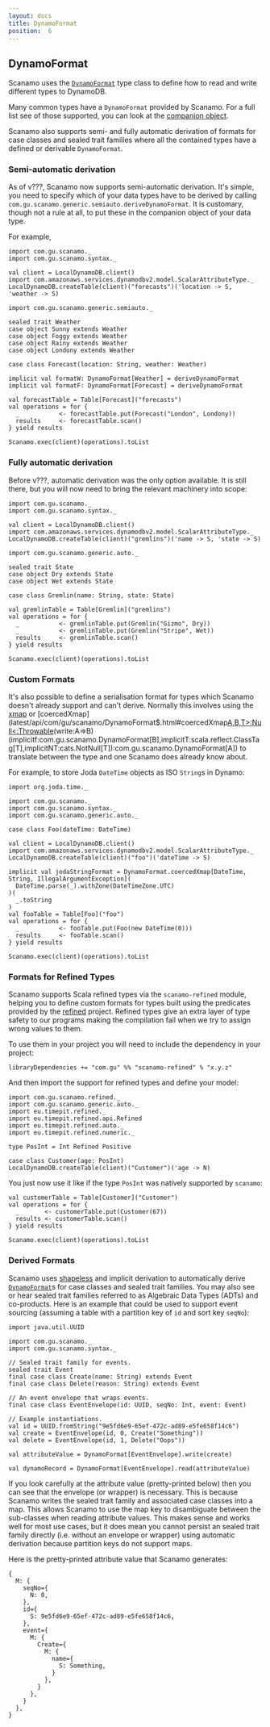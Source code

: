 ```yaml
---
layout: docs
title: DynamoFormat
position:  6
---
```


## DynamoFormat

Scanamo uses the [`DynamoFormat`](latest/api/com/gu/scanamo/DynamoFormat.html)
type class to define how to read and write different types to DynamoDB.

Many common types have a `DynamoFormat` provided by Scanamo. For a full list see
of those supported, you can look at the [companion object](latest/api/com/gu/scanamo/DynamoFormat$.html).

Scanamo also supports semi- and fully automatic derivation of formats for case 
classes and sealed trait families where all the contained types have a defined 
or derivable `DynamoFormat`.

### Semi-automatic derivation

As of v???, Scanamo now supports semi-automatic derivation. It's simple, you need 
to specify which of your data types have to be derived by calling 
`com.gu.scanamo.generic.semiauto.deriveDynamoFormat`. It is customary, though not 
a rule at all, to put these in the companion object of your data type.

For example,

```tut:silent
import com.gu.scanamo._
import com.gu.scanamo.syntax._

val client = LocalDynamoDB.client()
import com.amazonaws.services.dynamodbv2.model.ScalarAttributeType._
LocalDynamoDB.createTable(client)("forecasts")('location -> S, 'weather -> S)
```
```tut:book
import com.gu.scanamo.generic.semiauto._

sealed trait Weather
case object Sunny extends Weather
case object Foggy extends Weather
case object Rainy extends Weather
case object Londony extends Weather

case class Forecast(location: String, weather: Weather)

implicit val formatW: DynamoFormat[Weather] = deriveDynamoFormat
implicit val formatF: DynamoFormat[Forecast] = deriveDynamoFormat

val forecastTable = Table[Forecast]("forecasts")
val operations = for {
  _           <- forecastTable.put(Forecast("London", Londony))
  results     <- forecastTable.scan()
} yield results
 
Scanamo.exec(client)(operations).toList
```

### Fully automatic derivation

Before v???, automatic derivation was the only option available. It is still there,
but you will now need to bring the relevant machinery into scope:

```tut:silent
import com.gu.scanamo._
import com.gu.scanamo.syntax._

val client = LocalDynamoDB.client()
import com.amazonaws.services.dynamodbv2.model.ScalarAttributeType._
LocalDynamoDB.createTable(client)("gremlins")('name -> S, 'state -> S)
```
```tut:book
import com.gu.scanamo.generic.auto._

sealed trait State
case object Dry extends State
case object Wet extends State

case class Gremlin(name: String, state: State)

val gremlinTable = Table[Gremlin]("gremlins")
val operations = for {
  _           <- gremlinTable.put(Gremlin("Gizmo", Dry))
  _           <- gremlinTable.put(Gremlin("Stripe", Wet))
  results     <- gremlinTable.scan()
} yield results
 
Scanamo.exec(client)(operations).toList
```

### Custom Formats

It's also possible to define a serialisation format for types which Scanamo
doesn't already support and can't derive. Normally this involves using the
[xmap](latest/api/com/gu/scanamo/DynamoFormat$.html#xmap[A,B](r:B=>Either[com.gu.scanamo.error.DynamoReadError,A])(w:A=>B)(implicitf:com.gu.scanamo.DynamoFormat[B]):com.gu.scanamo.DynamoFormat[A])
or [coercedXmap](latest/api/com/gu/scanamo/DynamoFormat$.html#coercedXmap[A,B,T>:Null<:Throwable](read:B=>A)(write:A=>B)(implicitf:com.gu.scanamo.DynamoFormat[B],implicitT:scala.reflect.ClassTag[T],implicitNT:cats.NotNull[T]):com.gu.scanamo.DynamoFormat[A])
to translate between the type and one Scanamo does already know about.

For example, to store Joda `DateTime` objects as ISO `String`s in Dynamo:

```tut:silent
import org.joda.time._

import com.gu.scanamo._
import com.gu.scanamo.syntax._
import com.gu.scanamo.generic.auto._

case class Foo(dateTime: DateTime)

val client = LocalDynamoDB.client()
import com.amazonaws.services.dynamodbv2.model.ScalarAttributeType._
LocalDynamoDB.createTable(client)("foo")('dateTime -> S)
```
```tut:book
implicit val jodaStringFormat = DynamoFormat.coercedXmap[DateTime, String, IllegalArgumentException](
  DateTime.parse(_).withZone(DateTimeZone.UTC)
)(
  _.toString
)
val fooTable = Table[Foo]("foo")
val operations = for {
  _           <- fooTable.put(Foo(new DateTime(0)))
  results     <- fooTable.scan()
} yield results

Scanamo.exec(client)(operations).toList
```

### Formats for Refined Types

Scanamo supports Scala refined types via the `scanamo-refined` module, helping you to define custom formats
for types built using the predicates provided by the [refined](https://github.com/fthomas/refined) project.
Refined types give an extra layer of type safety to our programs making the compilation fail when we try to
assign wrong values to them.

To use them in your project you will need to include the dependency in your project:

```
libraryDependencies += "com.gu" %% "scanamo-refined" % "x.y.z"
```

And then import the support for refined types and define your model:

```tut:silent
import com.gu.scanamo.refined._
import com.gu.scanamo.generic.auto._
import eu.timepit.refined._
import eu.timepit.refined.api.Refined
import eu.timepit.refined.auto._
import eu.timepit.refined.numeric._

type PosInt = Int Refined Positive

case class Customer(age: PosInt)
LocalDynamoDB.createTable(client)("Customer")('age -> N)
```

You just now use it like if the type `PosInt` was natively supported by `scanamo`:

```tut:book
val customerTable = Table[Customer]("Customer")
val operations = for {
  _       <- customerTable.put(Customer(67))
  results <- customerTable.scan()
} yield results

Scanamo.exec(client)(operations).toList
```

### Derived Formats

Scanamo uses [shapeless](https://github.com/milessabin/shapeless) and implicit derivation to automatically derive [`DynamoFormat`](latest/api/com/gu/scanamo/DynamoFormat)s for case classes and sealed trait families. You may also see or hear sealed trait families referred to as Algebraic Data Types (ADTs) and co-products. Here is an example that could be used to support event sourcing (assuming a table with a partition key of `id` and sort key `seqNo`):

```tut:silent
import java.util.UUID

import com.gu.scanamo._
import com.gu.scanamo.syntax._

// Sealed trait family for events.
sealed trait Event
final case class Create(name: String) extends Event
final case class Delete(reason: String) extends Event

// An event envelope that wraps events.
final case class EventEnvelope(id: UUID, seqNo: Int, event: Event)

// Example instantiations.
val id = UUID.fromString("9e5fd6e9-65ef-472c-ad89-e5fe658f14c6")
val create = EventEnvelope(id, 0, Create("Something"))
val delete = EventEnvelope(id, 1, Delete("Oops"))
```

```tut:book
val attributeValue = DynamoFormat[EventEnvelope].write(create)

val dynamoRecord = DynamoFormat[EventEnvelope].read(attributeValue)
```

If you look carefully at the attribute value (pretty-printed below) then you can see that the envelope (or wrapper) is necessary. This is because Scanamo writes the sealed trait family and associated case classes into a map. This allows Scanamo to use the map key to disambiguate between the sub-classes when reading attribute values. This makes sense and works well for most use cases, but it does mean you cannot persist an sealed trait family directly (i.e. without an envelope or wrapper) using automatic derivation because partition keys do not support maps.

Here is the pretty-printed attribute value that Scanamo generates:

```
{
  M: {
    seqNo={
      N: 0,
    },
    id={
      S: 9e5fd6e9-65ef-472c-ad89-e5fe658f14c6,
    },
    event={
      M: {
        Create={
          M: {
            name={
              S: Something,
            }
          },
        }
      },
    }
  },
}
```
